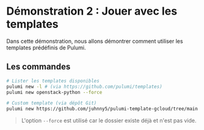 # Démonstration 2 : Jouer avec les templates

Dans cette démonstration, nous allons démontrer comment utiliser les templates prédéfinis de Pulumi.

## Les commandes

```bash
# Lister les templates disponibles
pulumi new -l # (via https://github.com/pulumi/templates)
pulumi new openstack-python --force

# Custom template (via dépôt Git)
pulumi new https://github.com/juhnny5/pulumi-template-gcloud/tree/main --force
```

> L'option `--force` est utilisé car le dossier existe déjà et n'est pas vide.
